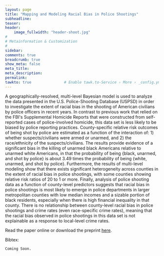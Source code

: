 ```yaml
---
layout: page
title: "Mapping and Modeling Racial Bias in Police Shootings"
subheadline: 
teaser: 
header:
    image_fullwidth: "header-shoot.jpg"
#
# Metainformation & Customization
#
sidebar: 
comments: true
breadcrumb: true
show_meta: false
meta_title:           
meta_description:
permalink:
tawkto: true               # Enable tawk.to-Service › More › _config.yml
---
```

<div class="row">
<div class="medium-8 columns t30">
<img src="{{ site.url }}/images/shoot.png" alt="">
</div><!-- /.medium-8.columns -->
</div><!-- /.row -->
A geographically-resolved, multi-level Bayesian model is used to analyze the data presented in the U.S. Police-Shooting Database (USPSD) in order to investigate the extent of racial bias in the shooting of American civilians by police officers in recent years. In contrast to previous work that relied on the FBI's Supplemental Homicide Reports that were constructed from self-reported cases of police-involved homicide, this data set is less likely to be biased by police reporting practices. County-specific relative risk outcomes of being shot by police are estimated as a function of the interaction of: 1) whether suspects/civilians were armed or unarmed, and 2) the race/ethnicity of the suspects/civilians. The results provide evidence of a significant bias in the killing of unarmed black Americans relative to unarmed white Americans, in that the probability of being {black, unarmed, and shot by police} is about 3.49 times the probability of being {white, unarmed, and shot by police}. Furthermore, the results of multi-level modeling show that there exists significant heterogeneity across counties in the extent of racial bias in police shootings, with some counties  showing relative risk ratios of 20 to 1 or more.  Finally, analysis of police shooting data as a function of county-level predictors suggests that racial bias in police shootings is most likely to emerge in police departments in larger metropolitan counties with low median incomes and a sizable portion of black residents, especially when there is high financial inequality in that county. There is no relationship between county-level racial bias in police shootings and crime rates (even race-specific crime rates), meaning that the racial bias observed in police shootings in this data set is not explainable as a response to local-level crime rates.

Read the paper online or download the preprint [here][1].

Bibtex:
```
Coming Soon.
```

 [1]: https://github.com/Ctross/ctross.github.io/blob/master/pdfs/PoliceShooting.pdf
 
